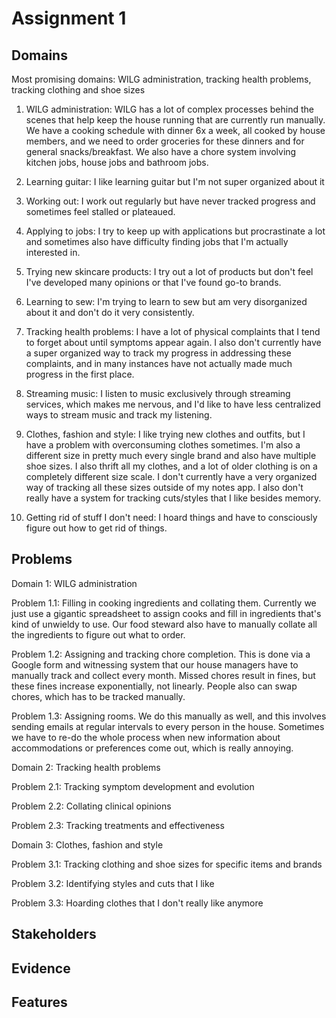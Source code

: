 # Assignment 1

## Domains

Most promising domains: WILG administration, tracking health problems, tracking clothing and shoe sizes

1. WILG administration: WILG has a lot of complex processes behind the scenes that help keep the house running that are currently run manually. We have a cooking schedule with dinner 6x a week, all cooked by house members, and we need to order groceries for these dinners and for general snacks/breakfast. We also have a chore system involving kitchen jobs, house jobs and bathroom jobs.

2. Learning guitar: I like learning guitar but I'm not super organized about it

3. Working out: I work out regularly but have never tracked progress and sometimes feel stalled or plateaued.

4. Applying to jobs: I try to keep up with applications but procrastinate a lot and sometimes also have difficulty finding jobs that I'm actually interested in.

5. Trying new skincare products: I try out a lot of products but don't feel I've developed many opinions or that I've found go-to brands.

6. Learning to sew: I'm trying to learn to sew but am very disorganized about it and don't do it very consistently.

7. Tracking health problems: I have a lot of physical complaints that I tend to forget about until symptoms appear again. I also don't currently have a super organized way to track my progress in addressing these complaints, and in many instances have not actually made much progress in the first place.

8. Streaming music: I listen to music exclusively through streaming services, which makes me nervous, and I'd like to have less centralized ways to stream music and track my listening.

9. Clothes, fashion and style: I like trying new clothes and outfits, but I have a problem with overconsuming clothes sometimes. I'm also a different size in pretty much every single brand and also have multiple shoe sizes. I also thrift all my clothes, and a lot of older clothing is on a completely different size scale. I don't currently have a very organized way of tracking all these sizes outside of my notes app. I also don't really have a system for tracking cuts/styles that I like besides memory.

10. Getting rid of stuff I don't need: I hoard things and have to consciously figure out how to get rid of things.

## Problems

Domain 1: WILG administration

Problem 1.1: Filling in cooking ingredients and collating them. Currently we just use a gigantic spreadsheet to assign cooks and fill in ingredients that's kind of unwieldy to use. Our food steward also have to manually collate all the ingredients to figure out what to order.

Problem 1.2: Assigning and tracking chore completion. This is done via a Google form and witnessing system that our house managers have to manually track and collect every month. Missed chores result in fines, but these fines increase exponentially, not linearly. People also can swap chores, which has to be tracked manually.

Problem 1.3: Assigning rooms. We do this manually as well, and this involves sending emails at regular intervals to every person in the house. Sometimes we have to re-do the whole process when new information about accommodations or preferences come out, which is really annoying.

Domain 2: Tracking health problems

Problem 2.1: Tracking symptom development and evolution

Problem 2.2: Collating clinical opinions

Problem 2.3: Tracking treatments and effectiveness

Domain 3: Clothes, fashion and style

Problem 3.1: Tracking clothing and shoe sizes for specific items and brands

Problem 3.2: Identifying styles and cuts that I like

Problem 3.3: Hoarding clothes that I don't really like anymore

## Stakeholders

## Evidence

## Features
